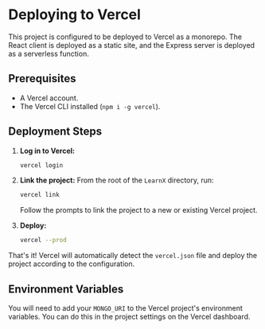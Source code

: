 # Deploying to Vercel

This project is configured to be deployed to Vercel as a monorepo. The React client is deployed as a static site, and the Express server is deployed as a serverless function.

## Prerequisites

*   A Vercel account.
*   The Vercel CLI installed (`npm i -g vercel`).

## Deployment Steps

1.  **Log in to Vercel:**
    ```bash
    vercel login
    ```

2.  **Link the project:**
    From the root of the `LearnX` directory, run:
    ```bash
    vercel link
    ```
    Follow the prompts to link the project to a new or existing Vercel project.

3.  **Deploy:**
    ```bash
    vercel --prod
    ```

That's it! Vercel will automatically detect the `vercel.json` file and deploy the project according to the configuration.

## Environment Variables

You will need to add your `MONGO_URI` to the Vercel project's environment variables. You can do this in the project settings on the Vercel dashboard.
